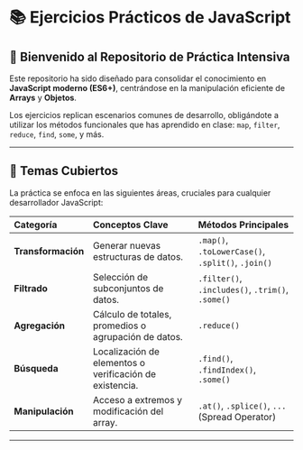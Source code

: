 # 📚 Ejercicios Prácticos de JavaScript

## 🚀 Bienvenido al Repositorio de Práctica Intensiva

Este repositorio ha sido diseñado para consolidar el conocimiento en **JavaScript moderno (ES6+)**, centrándose en la manipulación eficiente de **Arrays** y **Objetos**.

Los ejercicios replican escenarios comunes de desarrollo, obligándote a utilizar los métodos funcionales que has aprendido en clase: `map`, `filter`, `reduce`, `find`, `some`, y más.

---

## 🎯 Temas Cubiertos

La práctica se enfoca en las siguientes áreas, cruciales para cualquier desarrollador JavaScript:

| Categoría | Conceptos Clave | Métodos Principales |
| :--- | :--- | :--- |
| **Transformación** | Generar nuevas estructuras de datos. | `.map()`, `.toLowerCase()`, `.split()`, `.join()` |
| **Filtrado** | Selección de subconjuntos de datos. | `.filter()`, `.includes()`, `.trim()`, `.some()` |
| **Agregación** | Cálculo de totales, promedios o agrupación de datos. | `.reduce()` |
| **Búsqueda** | Localización de elementos o verificación de existencia. | `.find()`, `.findIndex()`, `.some()` |
| **Manipulación** | Acceso a extremos y modificación del array. | `.at()`, `.splice()`, `...` (Spread Operator) |

---